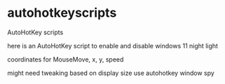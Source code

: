# autohotkeyscripts
AutoHotKey scripts


here is an AutoHotKey script to enable and disable windows 11 night light

coordinates for MouseMove, x, y, speed

might need tweaking based on display size use autohotkey window spy
